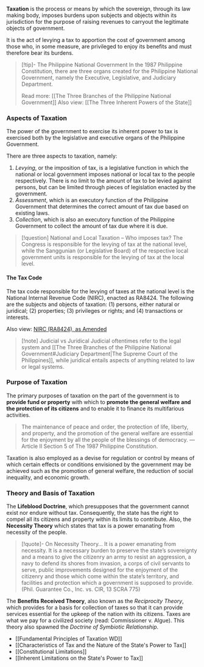 
**Taxation** is the process or means by which the sovereign, through its law making body, imposes burdens upon subjects and objects within its jurisdiction for the purpose of raising revenues to carryout the legitimate objects of government.

It is the act of levying a tax to apportion the cost of government among those who, in some measure, are privileged to enjoy its benefits and must therefore bear its burdens.

> [!tip]- The Philippine National Government
> In the 1987 Philippine Constitution, there are three organs created for the Philippine National Government, namely the Executive, Legislative, and Judiciary Department.
> 
> Read more: [[The Three Branches of the Philippine National Government]]
Also view: [[The Three Inherent Powers of the State]]

### Aspects of Taxation
The power of the government to exercise its inherent power to tax is exercised both by the legislative and executive organs of the Philippine Government.

There are three aspects to taxation, namely:
1. *Levying*, or the imposition of tax, is a legislative function in which the national or local government imposes national or local tax to the people respectively. There is no limit to the amount of tax to be levied against persons, but can be limited through pieces of legislation enacted by the government.
2. *Assessment*, which is an executory function of the Philippine Government that determines the correct amount of tax due based on existing laws.
3. *Collection*, which is also an executory function of the Philippine Government to collect the amount of tax due where it is due.

> [!question] National and Local Taxation – Who imposes tax?
> The Congress is responsible for the levying of tax at the national level, while the Sanggunian (or Legislative Board) of the respective local government units is responsible for the levying of tax at the local level.

#### The Tax Code
The tax code responsible for the levying of taxes at the national level is the National Internal Revenue Code (NIRC), enacted as RA8424. The following are the subjects and objects of taxation: (1) persons, either natural or juridical; (2) properties; (3) privileges or rights; and (4) transactions or interests.

Also view: [NIRC (RA8424), as Amended](https://www.bir.gov.ph/index.php/tax-code.html)

> [!note] Judicial vs Juridical
> Judicial oftentimes refer to the legal system and [[The Three Branches of the Philippine National Government#Judiciary Department|The Supreme Court of the Philippines]], while juridical entails aspects of anything related to law or legal systems.
### Purpose of Taxation
The primary purposes of taxation on the part of the government is to **provide fund or property** with which to **promote the general welfare and the protection of its citizens** and to enable it to finance its multifarious activities.

> The maintenance of peace and order, the protection of life, liberty, and property, and the promotion of the general welfare are essential for the enjoyment by all the people of the blessings of democracy. —Article II Section 5 of The 1987 Philippine Constitution.

Taxation is also employed as a devise for regulation or control by means of which certain effects or conditions envisioned by the government may be achieved such as the promotion of general welfare, the reduction of social inequality, and economic growth.
### Theory and Basis of Taxation
The **Lifeblood Doctrine**, which presupposes that the government cannot exist nor endure without tax. Consequently, the state has the right to compel all its citizens and property within its limits to contribute. Also, the **Necessity Theory** which states that tax is a power emanating from necessity of the people.

> [!quote]- On Necessity Theory…
> It is a power emanating from necessity. It is a necessary burden to preserve the state’s sovereignty and a means to give the citizenry an army to resist an aggression, a navy to defend its shores from invasion, a corps of civil servants to serve, public improvements designed for the enjoyment of the citizenry and those which come within the state’s territory, and facilities and protection which a government is supposed to provide. (Phil. Guarantee Co., Inc. vs. CIR, 13 SCRA 775)

The **Benefits Received Theory**, also known as the *Reciprocity Theory*, which provides for a basis for collection of taxes so that it can provide services essential for the upkeep of the nation with its citizens. Taxes are what we pay for a civilized society (read: Commissioner v. Algue). This theory also spawned the *Doctrine of Symbiotic Relationship*.

- [[Fundamental Principles of Taxation WD]]
- [[Characteristics of Tax and the Nature of the State's Power to Tax]]
- [[Constitutional Limitations]]
- [[Inherent Limitations on the State's Power to Tax]]
